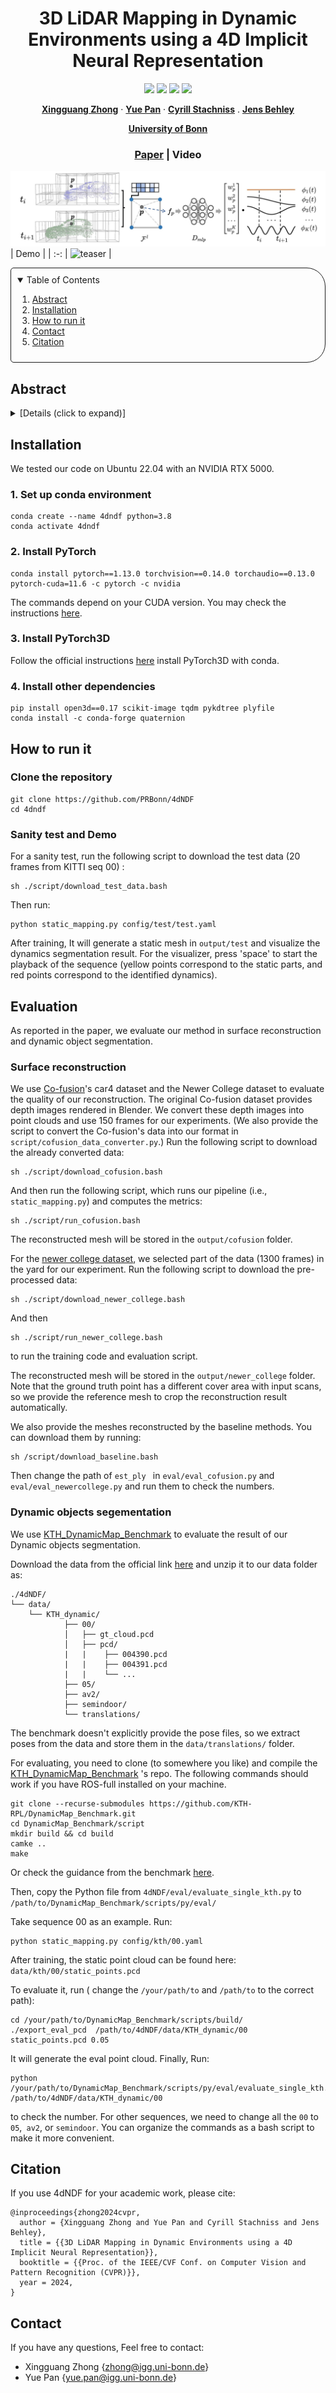 <p align="center">
  <h1 align="center">3D LiDAR Mapping in Dynamic Environments using a 4D Implicit Neural Representation</h1>

  <p align="center">
    <a href="https://github.com/PRBonn/4dNDF"><img src="https://img.shields.io/badge/python-3670A0?style=flat-square&logo=python&logoColor=ffdd54" /></a>
    <a href="https://github.com/PRBonn/4dNDF"><img src="https://img.shields.io/badge/Linux-FCC624?logo=linux&logoColor=black" /></a>
    <a href="https://www.ipb.uni-bonn.de/wp-content/papercite-data/pdf/zhong2024cvpr.pdf"><img src="https://img.shields.io/badge/Paper-pdf-<COLOR>.svg?style=flat-square" /></a>
    <a href="https://github.com/PRBonn/4dNDF/blob/main/LICENSE"><img src="https://img.shields.io/badge/License-MIT-blue.svg?style=flat-square" /></a>
  </p>


  <p align="center">
    <a href="https://www.ipb.uni-bonn.de/people/xingguang-zhong/index.html"><strong>Xingguang Zhong</strong></a>
    ·
    <a href="https://www.ipb.uni-bonn.de/people/yue-pan/index.html"><strong>Yue Pan</strong></a>
    ·
    <a href="https://www.ipb.uni-bonn.de/people/cyrill-stachniss/"><strong>Cyrill Stachniss</strong></a>
    .
    <a href="https://www.ipb.uni-bonn.de/people/jens-behley/"><strong>Jens Behley</strong></a>
  </p>
  <p align="center"><a href="https://www.ipb.uni-bonn.de"><strong>University of Bonn</strong></a>
  <h3 align="center"><a href="https://www.ipb.uni-bonn.de/pdfs/zhong2024cvpr.pdf">Paper</a> | Video</a></h3>
  <div align="center"></div>
</p>

![teaser](media/overview.jpg)
| Demo |
| :-: |
![teaser](media/4dndf.gif) |

<!-- TABLE OF CONTENTS -->
<details open="open" style='padding: 10px; border-radius:5px 30px 30px 5px; border-style: solid; border-width: 1px;'>
  <summary>Table of Contents</summary>
  <ol>
    <li>
      <a href="#abstract">Abstract</a>
    </li>
    <li>
      <a href="#installation">Installation</a>
    </li>
    <li>
      <a href="#run">How to run it</a>
    </li>
    <li>
      <a href="#contact">Contact</a>
    </li>
    <li>
      <a href="#citation">Citation</a>
    </li>
  </ol>
</details>


## Abstract

<details>
  <summary>[Details (click to expand)]</summary>
Building accurate maps is a key building block to enable reliable localization, planning, and navigation of autonomous vehicles. We propose a novel approach for building accurate maps of dynamic environments utilizing a sequence of LiDAR scans. To this end, we propose encoding the 4D scene into a novel spatio-temporal implicit neural map representation by fitting a time-dependent truncated signed distance function to each point. Using our representation, we extract the static map by filtering the dynamic parts. Our neural representation is based on sparse feature grids, a globally shared decoder, and time-dependent basis functions, which we jointly optimize in an unsupervised fashion. To learn this representation from a sequence of LiDAR scans, we design a simple yet efficient loss function to supervise the map optimization in a piecewise way. We evaluate our approach on various scenes containing moving objects in terms of the reconstruction quality of static maps and the segmentation of dynamic point clouds. The experimental results demonstrate that our method is capable of removing the dynamic part of the input point clouds while reconstructing accurate and complete 3D maps, outperforming several state-of-the-art methods.
</details>

## Installation

We tested our code on Ubuntu 22.04 with an NVIDIA RTX 5000.

### 1. Set up conda environment

```
conda create --name 4dndf python=3.8
conda activate 4dndf
```

### 2. Install PyTorch

```
conda install pytorch==1.13.0 torchvision==0.14.0 torchaudio==0.13.0 pytorch-cuda=11.6 -c pytorch -c nvidia
```

The commands depend on your CUDA version. You may check the instructions [here](https://pytorch.org/get-started/previous-versions/).

### 3. Install PyTorch3D

Follow the official instructions [here](https://github.com/facebookresearch/pytorch3d/blob/main/INSTALL.md) install PyTorch3D with conda.

### 4. Install other dependencies

```
pip install open3d==0.17 scikit-image tqdm pykdtree plyfile
conda install -c conda-forge quaternion
```

## How to run it

### Clone the repository
```
git clone https://github.com/PRBonn/4dNDF
cd 4dndf
```

### Sanity test and Demo

For a sanity test, run the following script to download the test data  (20 frames from KITTI seq 00) :
```
sh ./script/download_test_data.bash
```

Then run:
```
python static_mapping.py config/test/test.yaml
```
After training, It will generate a static mesh in `output/test` and visualize the dynamics segmentation result. For the visualizer, press 'space' to start the playback of the sequence (yellow points correspond to the static parts, and red points correspond to the identified dynamics).

## Evaluation
As reported in the paper, we evaluate our method in surface reconstruction and dynamic object segmentation.

### Surface reconstruction

We use [Co-fusion](https://github.com/martinruenz/co-fusion)'s car4 dataset and the Newer College dataset to evaluate the quality of our reconstruction. 
The original Co-fusion dataset provides depth images rendered in Blender. We convert these depth images into point clouds and use 150 frames for our experiments. (We also provide the script to convert the Co-fusion's data into our format in `script/cofusion_data_converter.py`.) Run the following script to download the already converted data: 

```
sh ./script/download_cofusion.bash
```

And then run the following script, which runs our pipeline (i.e., `static_mapping.py`) and computes the metrics:
```
sh ./script/run_cofusion.bash
```

The reconstructed mesh will be stored in the `output/cofusion` folder.

For the [newer college dataset](https://ori-drs.github.io/newer-college-dataset/),  we selected part of the data (1300 frames) in the yard for our experiment.
Run the following script to download the pre-processed data:

```
sh ./script/download_newer_college.bash
```

And then 
```
sh ./script/run_newer_college.bash
```
to run the training code and evaluation script.

The reconstructed mesh will be stored in the `output/newer_college` folder. Note that the ground truth point has a different cover area with input scans, so we provide the reference mesh to crop the reconstruction result automatically.

We also provide the meshes reconstructed by the baseline methods. You can download them by running:

```
sh /script/download_baseline.bash
```

Then change the path of `est_ply ` in `eval/eval_cofusion.py` and `eval/eval_newercollege.py` and run them to check the numbers.

### Dynamic objects segementation

We use [KTH_DynamicMap_Benchmark](https://github.com/KTH-RPL/DynamicMap_Benchmark) to evaluate the result of our Dynamic objects segmentation.

Download the data from the official link [here](https://zenodo.org/records/8160051) and unzip it to our data folder as:

```
./4dNDF/
└── data/
    └── KTH_dynamic/
            ├── 00/
            │   ├── gt_cloud.pcd
            │   ├── pcd/
            |   |    ├── 004390.pcd
            |   |    ├── 004391.pcd
            |   |    └── ...
            ├── 05/ 
            ├── av2/
            ├── semindoor/
            └── translations/
```

The benchmark doesn't explicitly provide the pose files, so we extract poses from the data and store them in the `data/translations/` folder.

For evaluating, you need to clone (to somewhere you like) and compile the [KTH_DynamicMap_Benchmark](https://github.com/KTH-RPL/DynamicMap_Benchmark) 's repo. The following commands should work if you have ROS-full installed on your machine.

```
git clone --recurse-submodules https://github.com/KTH-RPL/DynamicMap_Benchmark.git
cd DynamicMap_Benchmark/script
mkdir build && cd build
camke ..
make
```

Or check the guidance from the benchmark [here](https://github.com/KTH-RPL/DynamicMap_Benchmark/tree/master/methods).

Then, copy the Python file from `4dNDF/eval/evaluate_single_kth.py` to `/path/to/DynamicMap_Benchmark/scripts/py/eval/`

Take sequence 00 as an example. Run:

```
python static_mapping.py config/kth/00.yaml
```

After training, the static point cloud can be found here: `data/kth/00/static_points.pcd`

To evaluate it, run ( change the `/your/path/to` and `/path/to` to the correct path):

```
cd /your/path/to/DynamicMap_Benchmark/scripts/build/
./export_eval_pcd  /path/to/4dNDF/data/KTH_dynamic/00 static_points.pcd 0.05
```
It will generate the eval point cloud. Finally, Run:

```
python /your/path/to/DynamicMap_Benchmark/scripts/py/eval/evaluate_single_kth.py /path/to/4dNDF/data/KTH_dynamic/00
```
to check the number. For other sequences, we need to change all the `00` to `05`,` av2`, or `semindoor`. You can organize the commands as a bash script to make it more convenient.



## Citation
If you use 4dNDF for your academic work, please cite:
```
@inproceedings{zhong2024cvpr,
  author = {Xingguang Zhong and Yue Pan and Cyrill Stachniss and Jens Behley},
  title = {{3D LiDAR Mapping in Dynamic Environments using a 4D Implicit Neural Representation}},
  booktitle = {{Proc. of the IEEE/CVF Conf. on Computer Vision and Pattern Recognition (CVPR)}},
  year = 2024,
}
```

## Contact
If you have any questions, Feel free to contact:

- Xingguang Zhong {[zhong@igg.uni-bonn.de]()}
- Yue Pan {[yue.pan@igg.uni-bonn.de]()}

